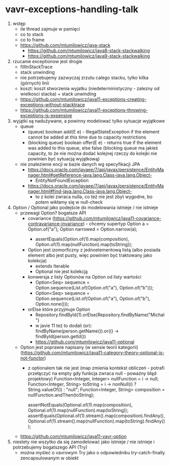 # vavr-exceptions-handling-talk

1. wstęp
	* ile thread zajmuje w pamięci
	* co to stack
	* co to frame
	* https://github.com/mtumilowicz/java-stack
		* https://github.com/mtumilowicz/java8-stack-stackwalking
		* https://github.com/mtumilowicz/java9-stack-stackwalking
1. rzucanie exceptionow jest drogie
	* fillInStackTrace
	* stack unwinding
	* nie potrzebujemy zazwyczaj zrzutu calego stacku, tylko kilka (górnych) linii
	* koszt: koszt stworzenia wyjatku (niedeterministyczny - zalezny od wielkosci stacka) + stack unwinding
	* https://github.com/mtumilowicz/java11-exceptions-creating-exceptions-without-stacktrace
	* https://github.com/mtumilowicz/java11-exceptions-throwing-exceptions-is-expensive
1. wyjątki są nadużywane, a powinny modelować tylko sytuacje wyjątkowe
	* queue
		* (queue) boolean add(E e) - IllegalStateException if the element cannot be added at this time due to capacity restrictions
		* (blocking queue) boolean offer(E e) - returns true if the element was added to this queue, else false (blocking queue ma jakieś capacity,
			to że nie można dodać kolejnej rzeczy do kolejki nie powinien być sytuacją wyjątkową)
	* nie znalezienie encji w bazie danych wg specyfikacji JPA
		* https://docs.oracle.com/javaee/7/api/javax/persistence/EntityManager.html#getReference-java.lang.Class-java.lang.Object-
			* EntityNotFoundException
		* https://docs.oracle.com/javaee/7/api/javax/persistence/EntityManager.html#find-java.lang.Class-java.lang.Object-
			* to z kolei zwraca nulla, co też nie jest zbyt wygodne, bo potem wikłamy się w null-check
1. Option / Optional jako podejście do modelowania istnieje / nie istnieje
	* przewagi Option? bogatsze API
		* covariance (https://github.com/mtumilowicz/java11-covariance-contravariance-invariance) - chcemy supertyp
			Option<String> a = Option.of("a");
			Option<CharSequence> narrowed = Option.narrow(a);
			* assertEquals(Option.of(1).map(composition), Option.of(1).map(nullFunction).map(toString));
		* Option jest izomorficzny z jednoelementową listą (albo posiada element albo jest pusty, więc powinien być traktowany jako kolekcja)
			* extends Iterable<T>
			* Optional nie jest kolekcją
		* konwersja z listy Optionów na Option od listy wartości
			* Option<Seq<String>> sequence = Option.sequence(List.of(Option.of("a"), Option.of("b")));
			* Option<Seq<String>> sequence = Option.sequence(List.of(Option.of("a"), Option.of("b"), Option.none()));
		* orElse które przyjmuje Option
			* Repository.findById(1).orElse(Repository.findByName("Michal")
			* w javie 11 też to dodali (or): findByName(person.getName()).or(() -> findById(person.getId())
			* https://github.com/mtumilowicz/java11-optional
	* Option jest poprawie napisany (w sensie teorii kategorii) (https://github.com/mtumilowicz/java11-category-theory-optional-is-not-functor)
		* z optionalem tak nie jest (map zmienia kontekst obliczeń - potrafi przełączyć na empty gdy funkcja zwraca null - poważny błąd projektowy)
			Function<Integer, Integer> nullFunction = i -> null;
			Function<Integer, String> toString = i -> nonNull(i) ? String.valueOf(i) : "null";
			Function<Integer, String> composition = nullFunction.andThen(toString);
			
			assertNotEquals(Optional.of(1).map(composition), Optional.of(1).map(nullFunction).map(toString));
			assertEquals(Optional.of(1).stream().map(composition).findAny(), Optional.of(1).stream().map(nullFunction).map(toString).findAny());
	* https://github.com/mtumilowicz/java11-vavr-option
1. niestety nie wszytko da się zamodelować jako istnieje / nie istnieje i potrzebujemy bogatszego API (Try)
	* można myśleć o vavrowym Try jako o odpowiedniku try-catch-finally zencapsulowanym w obiekt
